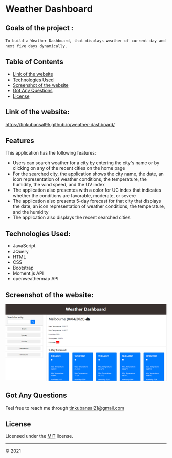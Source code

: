 # Weather Dashboard

## Goals of the project :

`To build a Weather Dashboard, that displays weather of current day and next five days dynamically.`

## Table of Contents

- [Link of the website](#link-of-the-website)
- [Technologies Used](#technologies-used)
- [Screenshot of the website](#screenshot-of-the-website)
- [Got Any Questions](#got-any-questions)
- [License](#license)

## Link of the website:

https://tinkubansal95.github.io/weather-dashboard/

## Features

This application has the following features:

- Users can search weather for a city by entering the city's name or by clicking on any of the recent cities on the home page
- For the searched city, the application shows the city name, the date, an icon representation of weather conditions, the temperature, the humidity, the wind speed, and the UV index
- The application also presentes with a color for UC index that indicates whether the conditions are favorable, moderate, or severe
- The application also presents 5-day forecast for that city that displays the date, an icon representation of weather conditions, the temperature, and the humidity
- The application also displays the recent searched cities

## Technologies Used:

- JavaScript
- JQuery
- HTML
- CSS
- Bootstrap
- Moment.js API
- openweathermap API

## Screenshot of the website:

![ScreenShot of the Website](Assets/images/ScreenShotOFTheWebsite.png)

## Got Any Questions

Feel free to reach me through
tinkubansal21@gmail.com

## License

Licensed under the [MIT](https://github.com/tinkubansal95/weather-dashboard/blob/main/LICENSE) license.

---

© 2021
